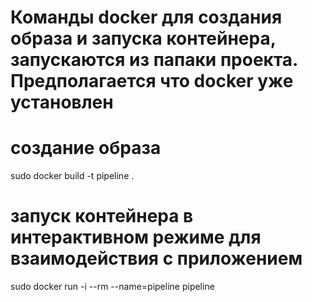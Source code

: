 # Команды docker для создания образа и запуска контейнера, запускаются из папаки проекта. Предполагается что docker уже установлен
# создание образа
sudo docker build -t pipeline .
# запуск контейнера в интерактивном режиме для взаимодействия с приложением
sudo docker run -i --rm --name=pipeline pipeline